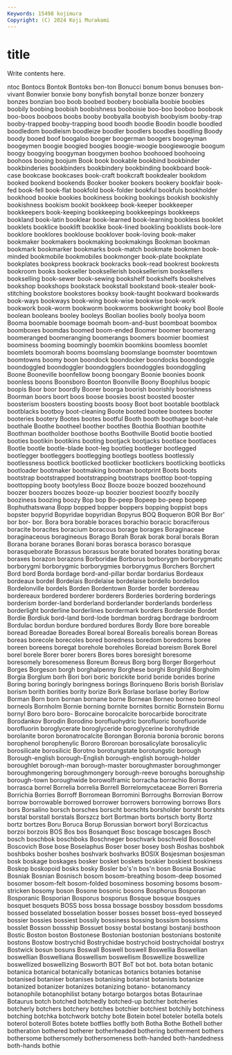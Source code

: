 ```yaml
---
Keywords: 15498 kojimura
Copyright: (C) 2024 Koji Murakami
---
```


# title

Write contents here.



ntoc Bontocs Bontok
Bontoks bon-ton Bonucci bonum bonus bonuses bon-vivant Bonwier bonxie bony
bonyfish bonytail bonze bonzer bonzery bonzes bonzian boo boob boobed
boobery boobialla boobie boobies boobily boobing boobish boobishness booboisie boo-boo
booboo boobook boo-boos booboos boobs booby boobyalla boobyish boobyism booby-trap
booby-trapped booby-trapping bood boodh boodie Boodin boodle boodled boodledom boodleism
boodleize boodler boodlers boodles boodling Boody boody booed boof boogaloo
booger boogerman boogers boogeyman boogeymen boogie boogied boogies boogie-woogie boogiewoogie
boogum boogy boogying boogyman boogymen boohoo boohooed boohooing boohoos booing
boojum Book book bookable bookbind bookbinder bookbinderies bookbinders bookbindery bookbinding
bookboard book-case bookcase bookcases book-craft bookcraft bookdealer bookdom booked bookend
bookends Booker booker bookers bookery bookfair book-fed book-fell book-flat bookfold
book-folder bookful bookfuls bookholder bookhood bookie bookies bookiness booking bookings
bookish bookishly bookishness bookism bookit bookkeep book-keeper bookkeeper bookkeepers book-keeping
bookkeeping bookkeepings bookkeeps bookland book-latin booklear book-learned book-learning bookless booklet
booklets booklice booklift booklike book-lined bookling booklists book-lore booklore booklores
booklouse booklover book-loving book-maker bookmaker bookmakers bookmaking bookmakings Bookman bookman
bookmark bookmarker bookmarks book-match bookmate bookmen book-minded bookmobile bookmobiles bookmonger
book-plate bookplate bookplates bookpress bookrack bookracks book-read bookrest bookrests bookroom
books bookseller booksellerish booksellerism booksellers bookselling book-sewer book-sewing bookshelf bookshelfs
bookshelves bookshop bookshops bookstack bookstall bookstand book-stealer book-stitching bookstore bookstores
booksy book-taught bookward bookwards book-ways bookways book-wing book-wise bookwise book-work
bookwork book-worm bookworm bookworms bookwright booky bool Boole boolean booleans
booley booleys Boolian boolies booly boolya boom Booma boomable boomage
boomah boom-and-bust boomboat boombox boomboxes boomdas boomed boom-ended Boomer boomer
boomerang boomeranged boomeranging boomerangs boomers boomier boomiest boominess booming boomingly
boomkin boomkins boomless boomlet boomlets boomorah booms boomslang boomslange boomster
boomtown boomtowns boomy boon boondock boondocker boondocks boondoggle boondoggled boondoggler
boondogglers boondoggles boondoggling Boone Booneville boonfellow boong boongary Boonie boonies
boonk boonless boons Boonsboro Boonton Boonville Boony Boophilus boopic boopis
Boor boor boordly Boorer boorga boorish boorishly boorishness Boorman boors
boort boos boose boosies boost boosted booster boosterism boosters boosting
boosts boosy Boot boot bootable bootblack bootblacks bootboy boot-cleaning Boote
booted bootee bootees booter booteries bootery Bootes bootes bootful Booth
booth boothage boot-hale boothale Boothe bootheel boother boothes Boothia Boothian
boothite Boothman bootholder boothose booths Boothville Bootid bootie bootied booties
bootikin bootikins booting bootjack bootjacks bootlace bootlaces Bootle bootle bootle-blade
boot-leg bootleg bootleger bootlegged bootlegger bootleggers bootlegging bootlegs bootless bootlessly
bootlessness bootlick bootlicked bootlicker bootlickers bootlicking bootlicks bootloader bootmaker bootmaking
bootman bootprint Boots boots bootstrap bootstrapped bootstrapping bootstraps boottop boot-topping
boottopping booty bootyless Booz Booze booze boozed boozehound boozer boozers
boozes booze-up boozier booziest boozify boozily booziness boozing boozy Bop
bop Bo-peep Bopeep bo-peep bopeep Bophuthatswana Bopp bopped bopper boppers
bopping boppist bops bopster bopyrid Bopyridae bopyridian Bopyrus BOQ Boqueron
BOR Bor Bor' bor bor- bor. Bora bora borable boraces
borachio boracic boraciferous boracite boracites boracium boracous borage borages Boraginaceae
boraginaceous boragineous Borago Borah Borak borak boral borals Boran Borana
borane boranes Borani boras borasca borasco borasque borasqueborate Borassus borassus
borate borated borates borating borax boraxes borazon borazons Borboridae Borborus
borborygm borborygmatic borborygmi borborygmic borborygmies borborygmus Borchers Borchert Bord bord
Borda bordage bord-and-pillar bordar bordarius Bordeaux bordeaux bordel Bordelais Bordelaise
bordelaise bordello bordellos Bordelonville bordels Borden Bordentown Border border bordereau
bordereaux bordered borderer borderers Borderies bordering borderings borderism border-land borderland
borderlander borderlands borderless borderlight borderline borderlines bordermark borders Borderside Bordet
Bordie Bordiuk bord-land bord-lode bordman bordrag bordrage bordroom Bordulac bordun
bordure bordured bordures Bordy Bore bore boreable boread Boreadae Boreades
Boreal boreal Borealis borealis borean Boreas boreas borecole borecoles bored
boredness boredom boredoms boree boreen boreens boregat borehole boreholes Boreiad
boreism Borek Borel borel borele Borer borer borers Bores bores
boresight boresome boresomely boresomeness Boreum Boreus Borg borg Borger Borgerhout
Borges Borgeson borgh borghalpenny Borghese borghi Borghild Borgholm Borgia Borglum
borh Bori bori boric borickite borid boride borides borine Boring
boring boringly boringness borings Borinqueno Boris borish Borislav borism borith
borities bority borize Bork Borlase borlase borley Borlow Borman Born
born bornan bornane borne Bornean Borneo borneo borneol borneols Bornholm
Bornie borning bornite bornites bornitic Bornstein Bornu bornyl Boro boro
boro- Borocaine borocalcite borocarbide borocitrate Borodankov Borodin Borodino borofluohydric borofluoric
borofluoride borofluorin boroglycerate boroglyceride boroglycerine borohydride borolanite boron boronatrocalcite Borongan
Boronia boronia boronic borons borophenol borophenylic Bororo Bororoan borosalicylate borosalicylic
borosilicate borosilicic Borotno borotungstate borotungstic borough Borough-english borough-English borough-english borough-holder
boroughlet borough-man borough-master boroughmaster boroughmonger boroughmongering boroughmongery borough-reeve boroughs boroughship
borough-town boroughwide borowolframic borracha borrachio Borras borrasca borrel Borrelia borrelia
Borrell Borrelomycetaceae Borreri Borreria Borrichia Borries Borroff Borromean Borromini Borroughs
Borrovian Borrow borrow borrowable borrowed borrower borrowers borrowing borrows Bors
bors Borsalino borsch borsches borscht borschts borsholder borsht borshts borstal
borstall borstals Borszcz bort Bortman borts bortsch borty Bortz bortz
bortzes Boru Boruca Borup Borussian borwort boryl Borzicactus borzoi borzois
BOS Bos bos Bosanquet Bosc boscage boscages Bosch bosch boschbok
boschboks Boschneger boschvark boschveld Boscobel Boscovich Bose bose Boselaphus Boser
boser bosey bosh Boshas boshbok boshboks bosher boshes boshvark boshvarks
BOSIX Bosjesman bosjesman bosk boskage boskages bosker bosket boskets boskier
boskiest boskiness Boskop boskopoid bosks bosky Bosler bo's'n bos'n bosn
Bosnia Bosniac Bosniak Bosnian Bosnisch bosom bosom-breathing bosom-deep bosomed bosomer
bosom-felt bosom-folded bosominess bosoming bosoms bosom-stricken bosomy boson Bosone bosonic
bosons Bosphorus Bosporan Bosporanic Bosporian Bosporus bosporus Bosque bosque bosques
bosquet bosquets BOSS boss bossa bossage bossboy bossdom bossdoms bossed
bosselated bosselation bosser bosses bosset boss-eyed bosseyed bossier bossies bossiest
bossily bossiness bossing bossism bossisms bosslet Bosson bossship Bossuet bossy
bostal bostangi bostanji bosthoon Bostic Boston boston Bostonese Bostonian bostonian
bostonians bostonite bostons Bostow bostrychid Bostrychidae bostrychoid bostrychoidal bostryx Bostwick
bosun bosuns Boswall Boswell boswell Boswellia Boswellian boswellian Boswelliana Boswellism
boswellism Boswellize boswellize boswellized boswellizing Bosworth BOT BoT bot bot.
bota botan botanic botanica botanical botanically botanicas botanics botanies botanise
botanised botaniser botanises botanising botanist botanists botanize botanized botanizer botanizes
botanizing botano- botanomancy botanophile botanophilist botany botargo botargos botas Botaurinae
Botaurus botch botched botchedly botched-up botcher botcheries botcherly botchers botchery
botches botchier botchiest botchily botchiness botching botchka botchwork botchy bote
Botein botel boteler botella botels boterol boteroll Botes botete botflies
botfly both Botha Bothe Bothell bother botheration bothered botherer botherheaded
bothering botherment bothers bothersome bothersomely bothersomeness both-handed both-handedness both-hands bothie
